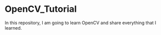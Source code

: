 # OpenCV_Tutorial
In this repository, I am going to learn OpenCV and share everything that I learned.





